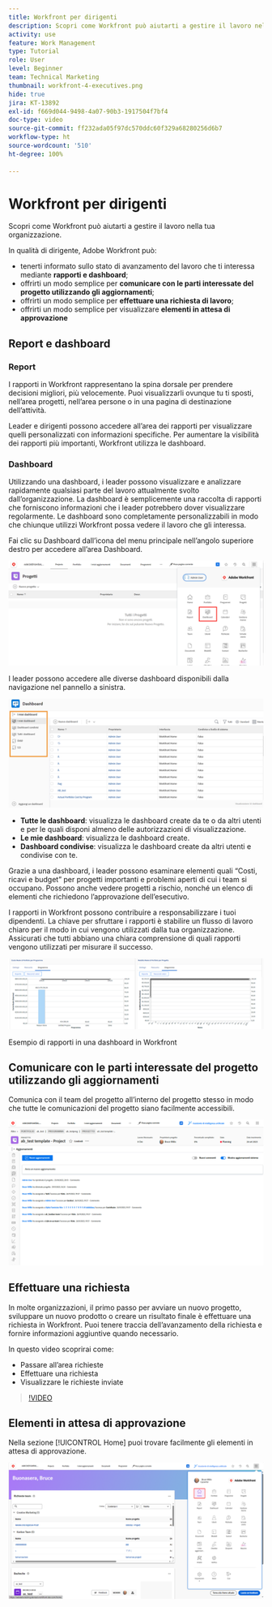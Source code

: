 ```yaml
---
title: Workfront per dirigenti
description: Scopri come Workfront può aiutarti a gestire il lavoro nella tua organizzazione.
activity: use
feature: Work Management
type: Tutorial
role: User
level: Beginner
team: Technical Marketing
thumbnail: workfront-4-executives.png
hide: true
jira: KT-13892
exl-id: f669d044-9498-4a07-90b3-1917504f7bf4
doc-type: video
source-git-commit: ff232ada05f97dc570ddc60f329a68280256d6b7
workflow-type: ht
source-wordcount: '510'
ht-degree: 100%

---
```


# Workfront per dirigenti

Scopri come Workfront può aiutarti a gestire il lavoro nella tua organizzazione.

In qualità di dirigente, Adobe Workfront può:

* tenerti informato sullo stato di avanzamento del lavoro che ti interessa mediante **rapporti e dashboard**;
* offrirti un modo semplice per **comunicare con le parti interessate del progetto utilizzando gli aggiornamenti**;
* offrirti un modo semplice per **effettuare una richiesta di lavoro**;
* offrirti un modo semplice per visualizzare **elementi in attesa di approvazione**

## Report e dashboard

### Report

I rapporti in Workfront rappresentano la spina dorsale per prendere decisioni migliori, più velocemente. Puoi visualizzarli ovunque tu ti sposti, nell’area progetti, nell’area persone o in una pagina di destinazione dell’attività.

Leader e dirigenti possono accedere all’area dei rapporti per visualizzare quelli personalizzati con informazioni specifiche. Per aumentare la visibilità dei rapporti più importanti, Workfront utilizza le dashboard.

### Dashboard

Utilizzando una dashboard, i leader possono visualizzare e analizzare rapidamente qualsiasi parte del lavoro attualmente svolto dall’organizzazione. La dashboard è semplicemente una raccolta di rapporti che forniscono informazioni che i leader potrebbero dover visualizzare regolarmente. Le dashboard sono completamente personalizzabili in modo che chiunque utilizzi Workfront possa vedere il lavoro che gli interessa.

Fai clic su Dashboard dall’icona del menu principale nell’angolo superiore destro per accedere all’area Dashboard.

![Immagine dell’opzione Dashboard nel menu principale](assets/workfront-4-executives-1.png)

I leader possono accedere alle diverse dashboard disponibili dalla navigazione nel pannello a sinistra.

![Immagine della pagina Dashboard](assets/workfront-4-executives-2.png)

* **Tutte le dashboard**: visualizza le dashboard create da te o da altri utenti e per le quali disponi almeno delle autorizzazioni di visualizzazione.
* **Le mie dashboard**: visualizza le dashboard create.
* **Dashboard condivise**: visualizza le dashboard create da altri utenti e condivise con te.

Grazie a una dashboard, i leader possono esaminare elementi quali “Costi, ricavi e budget” per progetti importanti e problemi aperti di cui i team si occupano. Possono anche vedere progetti a rischio, nonché un elenco di elementi che richiedono l’approvazione dell’esecutivo.

I rapporti in Workfront possono contribuire a responsabilizzare i tuoi dipendenti. La chiave per sfruttare i rapporti è stabilire un flusso di lavoro chiaro per il modo in cui vengono utilizzati dalla tua organizzazione. Assicurati che tutti abbiano una chiara comprensione di quali rapporti vengono utilizzati per misurare il successo.

![Esempio di rapporti in una dashboard in Workfront](assets/workfront-4-executives-3.png)

Esempio di rapporti in una dashboard in Workfront

## Comunicare con le parti interessate del progetto utilizzando gli aggiornamenti

Comunica con il team del progetto all’interno del progetto stesso in modo che tutte le comunicazioni del progetto siano facilmente accessibili.

![Immagine della pagina Aggiornamenti](assets/workfront-4-executives-4.png)


## Effettuare una richiesta

In molte organizzazioni, il primo passo per avviare un nuovo progetto, sviluppare un nuovo prodotto o creare un risultato finale è effettuare una richiesta in Workfront. Puoi tenere traccia dell’avanzamento della richiesta e fornire informazioni aggiuntive quando necessario.

In questo video scoprirai come:

* Passare all’area richieste
* Effettuare una richiesta
* Visualizzare le richieste inviate

>[!VIDEO](https://video.tv.adobe.com/v/336092/?quality=12&learn=on)

## Elementi in attesa di approvazione

Nella sezione [!UICONTROL Home] puoi trovare facilmente gli elementi in attesa di approvazione.

![Immagine della pagina Home](assets/workfront-4-executives-5.png)

